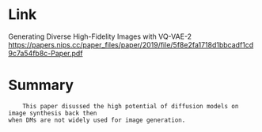 Link
===============
<p>

Generating Diverse High-Fidelity Images with VQ-VAE-2 
https://papers.nips.cc/paper_files/paper/2019/file/5f8e2fa1718d1bbcadf1cd9c7a54fb8c-Paper.pdf

</p>

Summary
===============
        This paper disussed the high potential of diffusion models on image synthesis back then 
    when DMs are not widely used for image generation.
